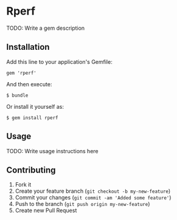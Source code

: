 # Rperf

TODO: Write a gem description

## Installation

Add this line to your application's Gemfile:

    gem 'rperf'

And then execute:

    $ bundle

Or install it yourself as:

    $ gem install rperf

## Usage

TODO: Write usage instructions here

## Contributing

1. Fork it
2. Create your feature branch (`git checkout -b my-new-feature`)
3. Commit your changes (`git commit -am 'Added some feature'`)
4. Push to the branch (`git push origin my-new-feature`)
5. Create new Pull Request
